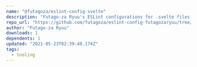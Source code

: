 ```yaml
---
name: "@futagoza/eslint-config-svelte"
description: "Futago-za Ryuu's ESLint configurations for .svelte files."
repo_url: "https://github.com/futagoza/eslint-config-futagozaryuu/tree/master/packages/@futagoza/eslint-config-svelte"
author: "Futago-za Ryuu"
downloads: 1
dependents: 1
updated: "2021-05-23T02:39:48.174Z"
tags: 
  - tooling
---
```

